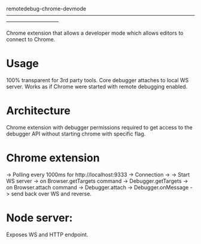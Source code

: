 remotedebug-chrome-devmode
——————————————————————————————————————————————

Chrome extension that allows a developer mode which allows editors to connect to Chrome.

# Usage
100% transparent for 3rd party tools.
Core debugger attaches to local WS server.
Works as if Chrome were started with remote debugging enabled.

# Architecture
Chrome extension with debugger permissions required to get access to the debugger API without starting chrome with specific flag. 

# Chrome extension 
-> Polling every 1000ms for http://localhost:9333
-> Connection ->
-> Start WS server
-> on Browser.getTargets command -> Debugger.getTargets
-> on Browser.attach command -> Debugger.attach
-> Debugger.onMessage -> send back over WS and reverse.

# Node server:
Exposes WS and HTTP endpoint.







